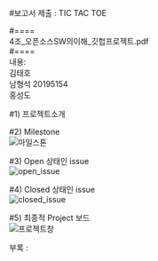 #보고서 제출 : TIC TAC TOE

#====  
4조_오픈소스SW의이해_깃헙프로젝트.pdf  
#====  
내용:  
김태호  
남형석 20195154  
홍성도  

#1) 프로젝트소개    

#2) Milestone  
![마일스톤](https://github.com/user-attachments/assets/840dea96-6b6e-4adf-9e89-298230d1deba)

#3) Open 상태인 issue  
![open_issue](https://github.com/user-attachments/assets/ceae77ca-7f71-495d-9c61-8c08b9469e4d)

#4) Closed 상태인 issue  
![closed_issue](https://github.com/user-attachments/assets/ee77926d-38f9-494a-84dd-156297cf2a18)

#5) 최종적 Project 보드  
![프로젝트창](https://github.com/user-attachments/assets/5742396c-295b-4bd6-a8ca-e7935fcd1971)

부록 : 
